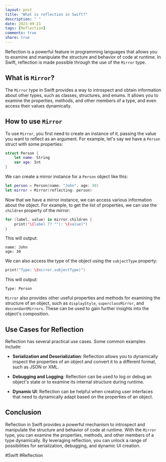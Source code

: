 ```yaml
---
layout: post
title: "What is reflection in Swift?"
description: " "
date: 2023-09-21
tags: [Reflection]
comments: true
share: true
---
```


Reflection is a powerful feature in programming languages that allows you to examine and manipulate the structure and behavior of code at runtime. In Swift, reflection is made possible through the use of the `Mirror` type.

## What is `Mirror`?

The `Mirror` type in Swift provides a way to introspect and obtain information about other types, such as classes, structures, and enums. It allows you to examine the properties, methods, and other members of a type, and even access their values dynamically.

## How to use `Mirror`

To use `Mirror`, you first need to create an instance of it, passing the value you want to reflect as an argument. For example, let's say we have a `Person` struct with some properties:

```swift
struct Person {
    let name: String
    var age: Int
}
```

We can create a mirror instance for a `Person` object like this:

```swift
let person = Person(name: "John", age: 30)
let mirror = Mirror(reflecting: person)
```

Now that we have a mirror instance, we can access various information about the object. For example, to get the list of properties, we can use the `children` property of the mirror:

```swift
for (label, value) in mirror.children {
    print("\(label ?? ""): \(value)")
}
```

This will output:

```
name: John
age: 30
```

We can also access the type of the object using the `subjectType` property:

```swift
print("Type: \(mirror.subjectType)")
```

This will output:

```
Type: Person
```

`Mirror` also provides other useful properties and methods for examining the structure of an object, such as `displayStyle`, `superclassMirror`, and `descendantMirrors`. These can be used to gain further insights into the object's composition.

## Use Cases for Reflection

Reflection has several practical use cases. Some common examples include:

- **Serialization and Deserialization**: Reflection allows you to dynamically inspect the properties of an object and convert it to a different format, such as JSON or XML.

- **Debugging and Logging**: Reflection can be used to log or debug an object's state or to examine its internal structure during runtime.

- **Dynamic UI**: Reflection can be helpful when creating user interfaces that need to dynamically adapt based on the properties of an object.

## Conclusion

Reflection in Swift provides a powerful mechanism to introspect and manipulate the structure and behavior of code at runtime. With the `Mirror` type, you can examine the properties, methods, and other members of a type dynamically. By leveraging reflection, you can unlock a range of possibilities for serialization, debugging, and dynamic UI creation. 

#Swift #Reflection